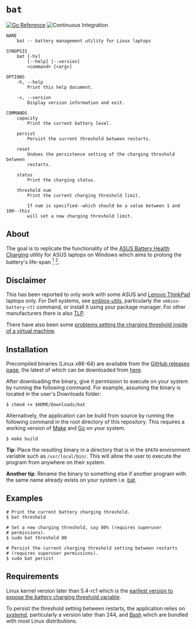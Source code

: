 # `bat`

[![Go Reference](https://pkg.go.dev/badge/tshaka.co/x/bat.svg)](https://pkg.go.dev/tshaka.co/x/bat)
![Continuous Integration](https://github.com/tshakalekholoane/bat/actions/workflows/ci.yaml/badge.svg)

```                                     bat(1)
NAME
    bat -- battery management utility for Linux laptops 

SYNOPSIS
    bat [-hv]
        [--help] [--version]
        <command> [<arg>]

OPTIONS
    -h, --help      
        Print this help document.

    -v, --version
        Display version information and exit.

COMMANDS
    capacity
        Print the current battery level.

    persist   
        Persist the current threshold between restarts.

    reset    
        Undoes the persistence setting of the charging threshold between 
        restarts.

    status
        Print the charging status.

    threshold num
        Print the current charging threshold limit.

        If num is specified--which should be a value between 1 and 100--this
        will set a new charging threshold limit.
```

## About

The goal is to replicate the functionality of the [ASUS Battery Health Charging](https://www.asus.com/us/support/FAQ/1032726/) utility for ASUS laptops on Windows which aims to prolong the battery's life-span <a href="https://electrek.co/2017/09/01/tesla-battery-expert-recommends-daily-battery-pack-charging/"><sup>1</sup></a> <a href="https://batteryuniversity.com/learn/article/how_to_prolong_lithium_based_batteries"><sup>2</sup></a>.

## Disclaimer

This has been reported to only work with some ASUS and [Lenovo ThinkPad](https://github.com/tshakalekholoane/bat/discussions/23) laptops only. For Dell systems, see [smbios-utils](https://github.com/dell/libsmbios), particularly the `smbios-battery-ctl` command, or install it using your package manager. For other manufacturers there is also [TLP](https://linrunner.de/tlp/).

There have also been some [problems setting the charging threshold inside of a virtual machine](https://github.com/tshakalekholoane/bat/issues/3#issuecomment-858581495).

## Installation

Precompiled binaries (Linux x86-64) are available from the [GitHub releases page](https://github.com/tshakalekholoane/bat/releases), the latest of which can be downloaded from [here](https://github.com/tshakalekholoane/bat/releases/download/0.11/bat).

After downloading the binary, give it permission to execute on your system by running the following command. For example, assuming the binary is located in the user's Downloads folder:

```shell
$ chmod +x $HOME/Downloads/bat
```

Alternatively, the application can be build from source by running the following command in the root directory of this repository. This requires a working version of [Make](https://www.gnu.org/software/make/) and [Go](https://golang.org/) on your system.

```shell
$ make build
```

**Tip**: Place the resulting binary in a directory that is in the `$PATH` environment variable such as `/usr/local/bin/`. This will allow the user to execute the program from anywhere on their system.

**Another tip**: Rename the binary to something else if another program with the same name already exists on your system i.e. [bat](https://github.com/sharkdp/bat).

## Examples

```shell
# Print the current battery charging threshold.
$ bat threshold

# Set a new charging threshold, say 80% (requires superuser 
# permissions).
$ sudo bat threshold 80

# Persist the current charging threshold setting between restarts 
# (requires superuser permissions).
$ sudo bat persist
```

## Requirements

Linux kernel version later than 5.4-rc1 which is the [earliest version to expose the battery charging threshold variable](https://github.com/torvalds/linux/commit/7973353e92ee1e7ca3b2eb361a4b7cb66c92abee).

To persist the threshold setting between restarts, the application relies on [systemd](https://systemd.io/), particularly a version later than 244, and [Bash](https://www.gnu.org/software/bash/) which are bundled with most Linux distributions. 
